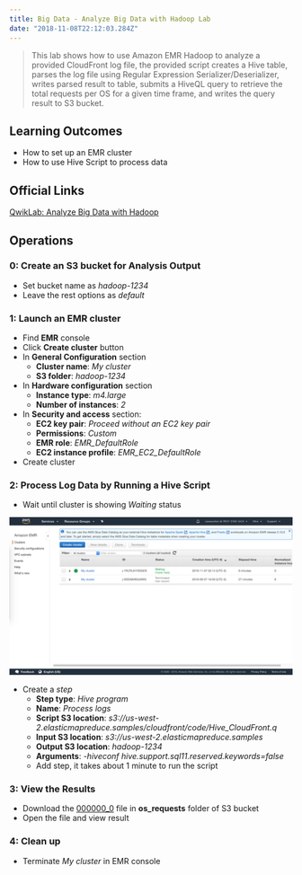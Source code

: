 ```yaml
---
title: Big Data - Analyze Big Data with Hadoop Lab
date: "2018-11-08T22:12:03.284Z"
---
```


> This lab shows how to use Amazon EMR Hadoop to analyze a provided CloudFront log file,
the provided script creates a Hive table, parses the log file using Regular Expression
Serializer/Deserializer, writes parsed result to table, submits a HiveQL query to retrieve
the total requests per OS for a given time frame, and writes the query result to S3 bucket.

## Learning Outcomes

- How to set up an EMR cluster
- How to use Hive Script to process data

## Official Links

[QwikLab: Analyze Big Data with Hadoop](https://awseducate.qwiklabs.com/focuses/19?parent=catalog)

## Operations

### 0: Create an S3 bucket for Analysis Output

- Set bucket name as _hadoop-1234_
- Leave the rest options as _default_

### 1: Launch an EMR cluster

- Find __EMR__ console
- Click __Create cluster__ button
- In __General Configuration__ section
    - __Cluster name__: _My cluster_
    - __S3 folder__: _hadoop-1234_
- In __Hardware configuration__ section
    - __Instance type__: _m4.large_
    - __Number of instances__: _2_
- In __Security and access__ section:
    - __EC2 key pair__: _Proceed without an EC2 key pair_
    - __Permissions__: _Custom_
    - __EMR role__: *EMR_DefaultRole*
    - __EC2 instance profile__: *EMR_EC2_DefaultRole*
- Create cluster

### 2: Process Log Data by Running a Hive Script

- Wait until cluster is showing _Waiting_ status

![waiting status](waiting_status.png)

- Create a _step_
    - __Step type__: _Hive program_
    - __Name__: _Process logs_
    - __Script S3 location__: *s3://us-west-2.elasticmapreduce.samples/cloudfront/code/Hive_CloudFront.q*
    - __Input S3 location__: *s3://us-west-2.elasticmapreduce.samples*
    - __Output S3 location__: _hadoop-1234_
    - __Arguments__: _-hiveconf hive.support.sql11.reserved.keywords=false_
    - Add step, it takes about 1 minute to run the script

### 3: View the Results

- Download the [000000_0](000000_0) file in __os_requests__ folder of S3 bucket
- Open the file and view result

### 4: Clean up

- Terminate _My cluster_ in EMR console